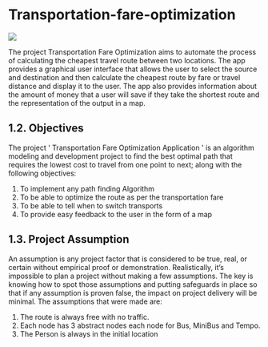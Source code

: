 # Transportation-fare-optimization
<a href='https://www.linkpicture.com/view.php?img=LPic614208217d171101211690'><img src='https://www.linkpicture.com/q/TFOA3.png' type='image'></a>

The project Transportation Fare Optimization aims to automate the process of calculating the cheapest travel route between two locations. The app provides a graphical user interface that allows the user to select the source and destination and then calculate the cheapest route by fare or travel distance and display it to the user. The app also provides information about the amount of money that a user will save if they take the shortest route and the representation of the output in a map.

## 1.2. Objectives
The project ' Transportation Fare Optimization Application ' is an algorithm modeling and development project to find the best optimal path that requires the lowest cost to travel from one point to next; along with the following objectives:
  1. To implement any path finding Algorithm
  2. To be able to optimize the route as per the transportation fare
  3. To be able to tell when to switch transports
  4. To provide easy feedback to the user in the form of a map

## 1.3. Project Assumption 
An assumption is any project factor that is considered to be true, real, or certain without empirical proof or demonstration. Realistically, it’s impossible to plan a project without making a few assumptions. The key is knowing how to spot those assumptions and putting safeguards in place so that if any assumption is proven false, the impact on project delivery will be minimal. The assumptions that were made are:
  1. The route is always free with no traffic.
  2. Each node has 3 abstract nodes each node for Bus, MiniBus and Tempo.
  3. The Person is always in the initial location


